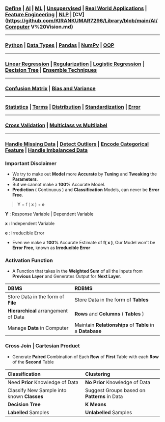### [Define](https://github.com/KIRANKUMAR7296/Library/blob/main/AI/AI.md) | [AI](https://github.com/KIRANKUMAR7296/Library/blob/main/AI/Artificial%20Intelligence.md) | [ML](https://github.com/KIRANKUMAR7296/Library/blob/main/Machine%20Learning/Machine%20Learning%20Models.md) | [Unsupervised](https://github.com/KIRANKUMAR7296/Library/blob/main/Machine%20Learning/Unsupervised.md) | [Real World Applications](https://github.com/KIRANKUMAR7296/Library/blob/main/Machine%20Learning/IBM%20Machine%20Learning.md) | [Feature Engineering](https://github.com/KIRANKUMAR7296/Library/blob/main/Data%20Science/Feature%20Engineering.md) | [NLP](https://github.com/KIRANKUMAR7296/Library/blob/main/AI/Natural%20Language%20Processing.md) | [CV](https://github.com/KIRANKUMAR7296/Library/blob/main/AI/Computer V%20Vision.md)

---

### [Python](https://github.com/KIRANKUMAR7296/Library/blob/main/Python/Python.md) | [Data Types](https://github.com/KIRANKUMAR7296/Library/blob/main/Python/1.%20Data%20Types.md) | [Pandas](https://github.com/KIRANKUMAR7296/Library/blob/main/Python/Pandas.md) | [NumPy](https://github.com/KIRANKUMAR7296/Library/blob/main/Python/NumPy.md) | [OOP](https://github.com/KIRANKUMAR7296/Library/blob/main/Python/Object%20Oriented%20Programming.md)

---

### [Linear Regression](https://github.com/KIRANKUMAR7296/Library/blob/main/Data%20Science/Supervised%20Learning/Regression/Linear%20Regression.md) | [Regularization](https://github.com/KIRANKUMAR7296/Library/blob/main/Data%20Science/Regularization.md) | [Logistic Regression](https://github.com/KIRANKUMAR7296/Library/blob/main/Data%20Science/Supervised%20Learning/Classification/Logistic%20Regression.md) | [Decision Tree](https://github.com/KIRANKUMAR7296/Library/blob/main/Data%20Science/Supervised%20Learning/Decision%20Tree.md) | [Ensemble Techniques](https://github.com/KIRANKUMAR7296/Library/blob/main/Data%20Science/Supervised%20Learning/Ensemble%20Techniques.md)
 
---
 
### [Confusion Matrix](https://github.com/KIRANKUMAR7296/Library/blob/main/Data%20Science/Confusion%20Matrix.md) | [Bias and Variance](https://github.com/KIRANKUMAR7296/Library/blob/main/Data%20Science/Bias%20and%20Variance.md)

---

### [Statistics](https://github.com/KIRANKUMAR7296/Library/blob/main/Statistics/Statistics.md) | [Terms](https://github.com/KIRANKUMAR7296/Library/blob/main/Statistics/Important%20Statistical%20Terms.md) | [Distribution](https://github.com/KIRANKUMAR7296/Library/blob/main/Statistics/Distribution.md) | [Standardization](https://github.com/KIRANKUMAR7296/Library/blob/main/Data%20Science/Normalization%20vs%20Standardization.md) | [Error](https://github.com/KIRANKUMAR7296/Library/blob/main/Data%20Science/Error.md)

--- 

### [Cross Validation](https://github.com/KIRANKUMAR7296/Library/blob/main/Data%20Science/Cross%20Validation.md) | [Multiclass vs Multilabel](https://github.com/KIRANKUMAR7296/Library/blob/main/Data%20Science/Multi%20Class%20and%20Multi%20Label%20Classification.md)

---

### [Handle Missing Data](https://github.com/KIRANKUMAR7296/Library/blob/main/Data%20Science/Missing%20Data.md) | [Detect Outliers](https://github.com/KIRANKUMAR7296/Library/blob/main/Data%20Science/Outliers.md) | [Encode Categorical Feature](https://github.com/KIRANKUMAR7296/Library/blob/main/Data%20Science/Categorical.md) | [Handle Imbalanced Data](https://github.com/KIRANKUMAR7296/Library/blob/main/Data%20Science/Imbalanced%20Dataset.md)

### Important Disclaimer
- We try to make out **Model** more **Accurate** by **Tuning** and **Tweaking** the **Parameters**.
- But we cannot make a **100%** Accurate Model.
- **Prediction** ( Continuous ) and **Classification** Models, can never be **Error Free**.

> **Y** = f ( **x** ) + **e**

**Y** : Response Variable | Dependent Variable

**x** : Independent Variable

**e** : Irreducible Error

- Even we make a **100%** Accurate Estimate of **f( x )**, Our Model won't be **Error Free**, known as **Irreducible Error**

### Activation Function
- A Function that takes in the **Weighted Sum** of all the Inputs from **Previous Layer** and Generates Output for **Next Layer**.

| DBMS | RDBMS |
| :--- | :---  |
| Store Data in the form of **File** | Store Data in the form of **Tables** |
| **Hierarchical** arrangement of Data | **Rows** and **Columns** ( **Tables** ) |
| Manage **Data** in Computer | Maintain **Relationships** of **Table** in a **Database** |

### Cross Join | Cartesian Product
- Generate **Paired** Combination of Each **Row** of **First** Table with each **Row** of the **Second** Table

| Classification | Clustering |
| :--- | :---  |
| Need **Prior** Knowledge of Data | **No Prior** Knowledge of Data |
| Classify New Sample into known **Classes** | Suggest Groups based on **Patterns** in Data |
| **Decision Tree** | **K Means** |
| **Labelled** Samples | **Unlabelled** Samples |
